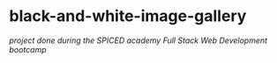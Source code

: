 # black-and-white-image-gallery
*project done during the SPICED academy Full Stack Web Development bootcamp*

